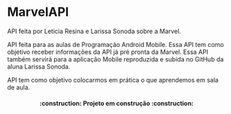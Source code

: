 # MarvelAPI 

API feita por Leticia Resina e Larissa Sonoda sobre a Marvel.

API feita para as aulas de Programação Android Mobile. 
Essa API tem como objetivo receber informações da API já pré pronta da Marvel.
Essa API também servirá para a aplicação Mobile reproduzida e subida no GitHub da aluna Larissa Sonoda. 

API tem como objetivo colocarmos em prática o que aprendemos em sala de aula.

<h4 align="center"> 
    :construction:  Projeto em construção  :construction:
</h4>
